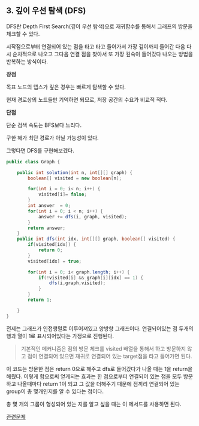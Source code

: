 ## 3. 깊이 우선 탐색 (DFS)

DFS란 Depth First Search(깊이 우선 탐색)으로 재귀함수를 통해서 그래프의 방문을 체크할 수 있다. 

시작점으로부터 연결되어 있는 점을 타고 타고 들어가서 가장 깊이까지 들어간 다음 다시 순차적으로 나오고 그다음 연결 점을 찾아서 또 가장 깊숙이 들어갔다 나오는 방법을 반복하는 방식이다. 



**장점**

목표 노드의 뎁스가 깊은 경우는 빠르게 탐색할 수 있다. 

현재 경로상의 노드들만 기억하면 되므로, 저장 공간의 수요가 비교적 적다. 



**단점**

단순 검색 속도는 BFS보다 느리다. 

구한 해가 최단 경로가 아닐 가능성이 있다. 



그렇다면 DFS를 구현해보겠다. 



```java
public class Graph {

    public int solution(int n, int[][] graph) {
        boolean[] visited = new boolean[n];

        for(int i = 0; i< n; i++) {
            visited[i]= false;
        }
        int answer  = 0;
        for(int i = 0; i < n; i++) {
            answer += dfs(i, graph, visited);
        }
        return answer;
    }
    public int dfs(int idx, int[][] graph, boolean[] visited) {
        if(visited[idx]) {
            return 0;
        }
        visited[idx] = true;

        for(int i = 0; i< graph.length; i++) {
            if(!visited[i] && graph[i][idx] == 1) {
                dfs(i,graph,visited);
            }
        }
        return 1;

    }
}
```

전제는 그래프가 인접행렬로 이루어져있고 양방향 그래프이다. 연결되어있는 점 두개의 행과 열이 1로 표시되어있다는 가정으로 진행된다. 

> 기본적인 메커니즘은 점의 방문 체크를 visited 배열을 통해서 하고 방문하지 않고 점이 연결되어 있으면 재귀로 연결되어 있는 target점을 타고 들어가면 된다.



이 코드는 방문한 점은 return 0으로 해주고 dfs로 들어갔다가 나올 때는 1을 return을 해줬다. 이렇게 함으로써 얻게되는 효과는 한 점으로부터 연결되어 있는 점을 모두 방문하고 나올때마다 return 1이 되고 그 값을 더해주기 때문에 점끼리 연결되어 있는 group이 총 몇개인지를 알 수 있다는 점이다. 

총 몇 개의 그룹이 형성되어 있는 지를 알고 싶을 때는 이 메서드를 사용하면 된다.  

[관련문제](https://programmers.co.kr/learn/courses/30/lessons/43162#)
